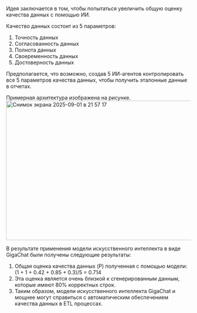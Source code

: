 Идея заключается в том, чтобы попытаться увеличить общую оценку качества данных с помощью ИИ. 

Качество данных состоит из 5 параметров:
1. Точность данных
2. Согласованность данных
3. Полнота данных
4. Своеременность данных
5. Достоверность данных

Предполагается, что возможно, создав 5 ИИ-агентов контролировать все 5 параметров качества данных, чтобы получить эталонные данные в отчетах.

Примерная архитектура изображена на рисунке.
<img width="923" height="380" alt="Снимок экрана 2025-09-01 в 21 57 17" src="https://github.com/user-attachments/assets/8cd14c5b-fc7d-4aed-9bbc-dc35bd8c2573" />

В результате применения модели искусственного интеллекта в виде GigaChat были получены следующие результаты: 
1. Общая оценка качества данных (P)  полученная с помощью модели: 
  (1 + 1 + 0.42 + 0.85 + 0.3)/5 = 0.714
2. Эта оценка является очень близкой к сгенерированным данным, которые имеют 80% корректных строк. 
3. Таким образом, модели искусственного интеллекта GigaChat и мощнее могут справиться с автоматическим обеспечением качества данных в ETL процессах.
